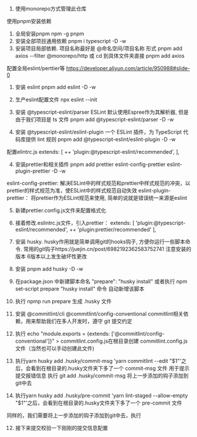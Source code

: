 1. 使用monorepo方式管理此仓库

使用pnpm安装依赖
1. 全局安装pnpm 
  npm -g pnpm
2. 安装全部项目通用依赖
  pnpm i typescript -D -w
3. 安装项目局部依赖. 项目名称最好是 @命名空间/项目名称 形式 
  pnpm add axios --filter @monorepo/http
  或 cd 到具体文件夹直接
  pnpm add axios


配置全局eslint/perttier等 https://developer.aliyun.com/article/950988#slide-0

1. 安装 eslint
  pnpm add eslint -D -w

2. 生产eslint配置文件
  npx eslint --init

3. 安装 @typescript-eslint/parser ESLint 默认使用Espree作为其解析器, 但是由于我们项目是 ts 文件
  pnpm add @typescript-eslint/parser -D -w 

4. 安装 @typescript-eslint/eslint-plugin 一个 ESLint 插件，为 TypeScript 代码库提供 lint 规则
  pnpm add @typescript-eslint/eslint-plugin  -D -w 

  配置elintrc.js 
  extends: [
    ++  'plugin:@typescript-eslint/recommended', 
  ],

4. 安装prettier和相关插件
  pnpm  add prettier eslint-config-prettier eslint-plugin-prettier  -D -w

  eslint-config-prettier:
  解决ESLint中的样式规范和prettier中样式规范的冲突，以prettier的样式规范为准，使ESLint中的样式规范自动失效
  eslint-plugin-prettier：
  将prettier作为ESLint规范来使用, 简单的说就是错误统一来源是eslint

5. 新建prettier.config.js文件来配置格式化

6. 接着修改.eslintrc.js文件，引入prettier：
  extends: [
    'plugin:@typescript-eslint/recommended',
    ++ 'plugin:prettier/recommended' 
  ],

7. 安装 husky. husky作用就是简单调用git的hooks钩子, 方便你运行一些脚本命令.
  常用的git钩子https://juejin.cn/post/6982192362583752741
  注意安装的版本 6版本以上发生破坏性更改

  1. 安装 pnpm add husky -D -w
  2. 在package.json 中新建脚本命名  "prepare": "husky install" 
     或者执行 npm set-script prepare "husky install" 命令 自动新增该脚本
  3. 执行 npmp run prepare 生成 .husky 文件

8. 安装 @commitlint/cli @commitlint/config-conventional commitlint相关依赖，用来帮助我们在多人开发时，遵守 git 提交约定

9. 执行 echo "module.exports = {extends: ['@commitlint/config-conventional']}" > commitlint.config.js在根目录创建 commitlint.config.js 文件（当然也可以手动创建此文件)

10. 执行yarn husky add .husky/commit-msg 'yarn commitlint --edit "$1"'之后，会看到在根目录的.husky文件夹下多了一个 commit-msg 文件 用于提示提交报错信息
  执行 git add .husky/commit-msg 将上一步添加的钩子添加到git中去

11. 执行yarn husky add .husky/pre-commit 'yarn lint-staged --allow-empty "$1"'之后，会看到在根目录的.husky文件夹下多了一个 pre-commit 文件

  同样的，我们需要将上一步添加的钩子添加到git中去，执行

12. 接下来提交校验一下刚刚的提交信息配置

